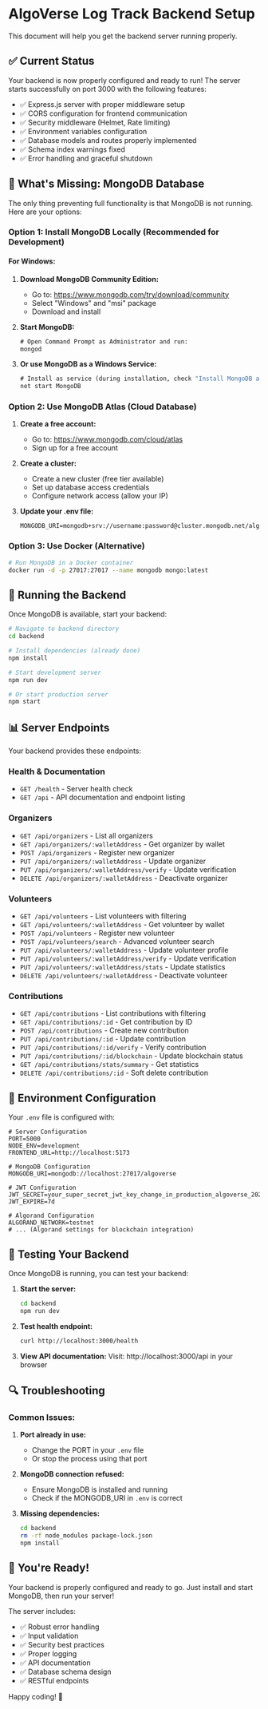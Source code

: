 # AlgoVerse Log Track Backend Setup

This document will help you get the backend server running properly.

## ✅ Current Status

Your backend is now properly configured and ready to run! The server starts successfully on port 3000 with the following features:

- ✅ Express.js server with proper middleware setup
- ✅ CORS configuration for frontend communication
- ✅ Security middleware (Helmet, Rate limiting)
- ✅ Environment variables configuration
- ✅ Database models and routes properly implemented
- ✅ Schema index warnings fixed
- ✅ Error handling and graceful shutdown

## 🔄 What's Missing: MongoDB Database

The only thing preventing full functionality is that MongoDB is not running. Here are your options:

### Option 1: Install MongoDB Locally (Recommended for Development)

#### For Windows:
1. **Download MongoDB Community Edition:**
   - Go to: https://www.mongodb.com/try/download/community
   - Select "Windows" and "msi" package
   - Download and install

2. **Start MongoDB:**
   ```cmd
   # Open Command Prompt as Administrator and run:
   mongod
   ```
   
3. **Or use MongoDB as a Windows Service:**
   ```cmd
   # Install as service (during installation, check "Install MongoDB as Service")
   net start MongoDB
   ```

### Option 2: Use MongoDB Atlas (Cloud Database)

1. **Create a free account:**
   - Go to: https://www.mongodb.com/cloud/atlas
   - Sign up for a free account

2. **Create a cluster:**
   - Create a new cluster (free tier available)
   - Set up database access credentials
   - Configure network access (allow your IP)

3. **Update your .env file:**
   ```env
   MONGODB_URI=mongodb+srv://username:password@cluster.mongodb.net/algoverse
   ```

### Option 3: Use Docker (Alternative)

```bash
# Run MongoDB in a Docker container
docker run -d -p 27017:27017 --name mongodb mongo:latest
```

## 🚀 Running the Backend

Once MongoDB is available, start your backend:

```bash
# Navigate to backend directory
cd backend

# Install dependencies (already done)
npm install

# Start development server
npm run dev

# Or start production server
npm start
```

## 📊 Server Endpoints

Your backend provides these endpoints:

### Health & Documentation
- `GET /health` - Server health check
- `GET /api` - API documentation and endpoint listing

### Organizers
- `GET /api/organizers` - List all organizers
- `GET /api/organizers/:walletAddress` - Get organizer by wallet
- `POST /api/organizers` - Register new organizer
- `PUT /api/organizers/:walletAddress` - Update organizer
- `PUT /api/organizers/:walletAddress/verify` - Update verification
- `DELETE /api/organizers/:walletAddress` - Deactivate organizer

### Volunteers
- `GET /api/volunteers` - List volunteers with filtering
- `GET /api/volunteers/:walletAddress` - Get volunteer by wallet
- `POST /api/volunteers` - Register new volunteer
- `POST /api/volunteers/search` - Advanced volunteer search
- `PUT /api/volunteers/:walletAddress` - Update volunteer profile
- `PUT /api/volunteers/:walletAddress/verify` - Update verification
- `PUT /api/volunteers/:walletAddress/stats` - Update statistics
- `DELETE /api/volunteers/:walletAddress` - Deactivate volunteer

### Contributions
- `GET /api/contributions` - List contributions with filtering
- `GET /api/contributions/:id` - Get contribution by ID
- `POST /api/contributions` - Create new contribution
- `PUT /api/contributions/:id` - Update contribution
- `PUT /api/contributions/:id/verify` - Verify contribution
- `PUT /api/contributions/:id/blockchain` - Update blockchain status
- `GET /api/contributions/stats/summary` - Get statistics
- `DELETE /api/contributions/:id` - Soft delete contribution

## 🔧 Environment Configuration

Your `.env` file is configured with:

```env
# Server Configuration
PORT=5000
NODE_ENV=development
FRONTEND_URL=http://localhost:5173

# MongoDB Configuration
MONGODB_URI=mongodb://localhost:27017/algoverse

# JWT Configuration
JWT_SECRET=your_super_secret_jwt_key_change_in_production_algoverse_2024
JWT_EXPIRE=7d

# Algorand Configuration
ALGORAND_NETWORK=testnet
# ... (Algorand settings for blockchain integration)
```

## 🧪 Testing Your Backend

Once MongoDB is running, you can test your backend:

1. **Start the server:**
   ```bash
   cd backend
   npm run dev
   ```

2. **Test health endpoint:**
   ```bash
   curl http://localhost:3000/health
   ```

3. **View API documentation:**
   Visit: http://localhost:3000/api in your browser

## 🔍 Troubleshooting

### Common Issues:

1. **Port already in use:**
   - Change the PORT in your `.env` file
   - Or stop the process using that port

2. **MongoDB connection refused:**
   - Ensure MongoDB is installed and running
   - Check if the MONGODB_URI in `.env` is correct

3. **Missing dependencies:**
   ```bash
   cd backend
   rm -rf node_modules package-lock.json
   npm install
   ```

## 🎉 You're Ready!

Your backend is properly configured and ready to go. Just install and start MongoDB, then run your server!

The server includes:
- ✅ Robust error handling
- ✅ Input validation
- ✅ Security best practices
- ✅ Proper logging
- ✅ API documentation
- ✅ Database schema design
- ✅ RESTful endpoints

Happy coding! 🚀